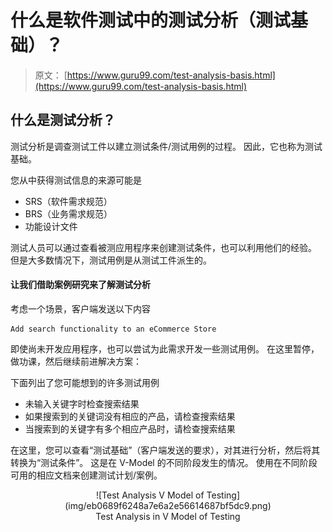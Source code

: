 # 什么是软件测试中的测试分析（测试基础）？

> 原文： [https://www.guru99.com/test-analysis-basis.html](https://www.guru99.com/test-analysis-basis.html)

## 什么是测试分析？

测试分析是调查测试工件以建立测试条件/测试用例的过程。 因此，它也称为测试基础。

您从中获得测试信息的来源可能是

*   SRS（软件需求规范）
*   BRS（业务需求规范）
*   功能设计文件

测试人员可以通过查看被测应用程序来创建测试条件，也可以利用他们的经验。 但是大多数情况下，测试用例是从测试工件派生的。

#### 让我们借助案例研究来了解测试分析

考虑一个场景，客户端发送以下内容

```
Add search functionality to an eCommerce Store
```

即使尚未开发应用程序，也可以尝试为此需求开发一些测试用例。 在这里暂停，做功课，然后继续前进解决方案：

下面列出了您可能想到的许多测试用例

*   未输入关键字时检查搜索结果
*   如果搜索到的关键词没有相应的产品，请检查搜索结果
*   当搜索到的关键字有多个相应产品时，请检查搜索结果

在这里，您可以查看“测试基础”（客户端发送的要求），对其进行分析，然后将其转换为“测试条件”。
这是在 V-Model 的不同阶段发生的情况。 使用在不同阶段可用的相应文档来创建测试计划/案例。

<center>

<figure>![Test Analysis V Model of Testing](img/eb0689f6248a7e6a2e56614687bf5dc9.png)

<figcaption>Test Analysis in V Model of Testing</figcaption>

</figure>

</center>